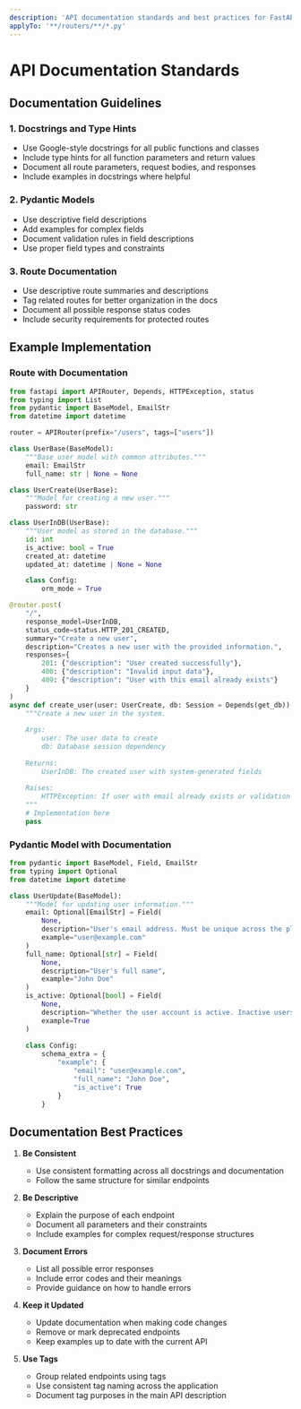 ```yaml
---
description: 'API documentation standards and best practices for FastAPI applications'
applyTo: '**/routers/**/*.py'
---
```


# API Documentation Standards

## Documentation Guidelines

### 1. Docstrings and Type Hints
- Use Google-style docstrings for all public functions and classes
- Include type hints for all function parameters and return values
- Document all route parameters, request bodies, and responses
- Include examples in docstrings where helpful

### 2. Pydantic Models
- Use descriptive field descriptions
- Add examples for complex fields
- Document validation rules in field descriptions
- Use proper field types and constraints

### 3. Route Documentation
- Use descriptive route summaries and descriptions
- Tag related routes for better organization in the docs
- Document all possible response status codes
- Include security requirements for protected routes

## Example Implementation

### Route with Documentation

```python
from fastapi import APIRouter, Depends, HTTPException, status
from typing import List
from pydantic import BaseModel, EmailStr
from datetime import datetime

router = APIRouter(prefix="/users", tags=["users"])

class UserBase(BaseModel):
    """Base user model with common attributes."""
    email: EmailStr
    full_name: str | None = None

class UserCreate(UserBase):
    """Model for creating a new user."""
    password: str

class UserInDB(UserBase):
    """User model as stored in the database."""
    id: int
    is_active: bool = True
    created_at: datetime
    updated_at: datetime | None = None

    class Config:
        orm_mode = True

@router.post(
    "/",
    response_model=UserInDB,
    status_code=status.HTTP_201_CREATED,
    summary="Create a new user",
    description="Creates a new user with the provided information.",
    responses={
        201: {"description": "User created successfully"},
        400: {"description": "Invalid input data"},
        409: {"description": "User with this email already exists"}
    }
)
async def create_user(user: UserCreate, db: Session = Depends(get_db)):
    """Create a new user in the system.
    
    Args:
        user: The user data to create
        db: Database session dependency
        
    Returns:
        UserInDB: The created user with system-generated fields
        
    Raises:
        HTTPException: If user with email already exists or validation fails
    """
    # Implementation here
    pass
```

### Pydantic Model with Documentation

```python
from pydantic import BaseModel, Field, EmailStr
from typing import Optional
from datetime import datetime

class UserUpdate(BaseModel):
    """Model for updating user information."""
    email: Optional[EmailStr] = Field(
        None,
        description="User's email address. Must be unique across the platform.",
        example="user@example.com"
    )
    full_name: Optional[str] = Field(
        None,
        description="User's full name",
        example="John Doe"
    )
    is_active: Optional[bool] = Field(
        None,
        description="Whether the user account is active. Inactive users cannot log in.",
        example=True
    )
    
    class Config:
        schema_extra = {
            "example": {
                "email": "user@example.com",
                "full_name": "John Doe",
                "is_active": True
            }
        }
```

## Documentation Best Practices

1. **Be Consistent**
   - Use consistent formatting across all docstrings and documentation
   - Follow the same structure for similar endpoints
   
2. **Be Descriptive**
   - Explain the purpose of each endpoint
   - Document all parameters and their constraints
   - Include examples for complex request/response structures
   
3. **Document Errors**
   - List all possible error responses
   - Include error codes and their meanings
   - Provide guidance on how to handle errors
   
4. **Keep it Updated**
   - Update documentation when making code changes
   - Remove or mark deprecated endpoints
   - Keep examples up to date with the current API

5. **Use Tags**
   - Group related endpoints using tags
   - Use consistent tag naming across the application
   - Document tag purposes in the main API description
